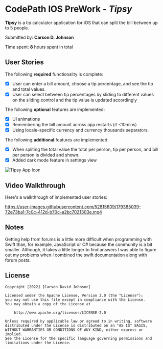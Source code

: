 # CodePath IOS PreWork - *Tipsy*

**Tipsy** is a tip calculator application for iOS that can split the bill between up to 5 people.

Submitted by: **Carson D. Johnson**

Time spent: **8** hours spent in total

## User Stories

The following **required** functionality is complete:

* [X] User can enter a bill amount, choose a tip percentage, and see the tip and total values.
* [X] User can select between tip percentages by sliding to different values on the sliding control and the tip value is updated accordingly

The following **optional** features are implemented:

* [X] UI animations
* [X] Remembering the bill amount across app restarts (if <10mins)
* [X] Using locale-specific currency and currency thousands separators.

The following **additional** features are implemented:

- [X] When spliting the total value the total per person, tip per person, and bill per person is divided and shown.
- [X] Added dark mode feature in settings view

![Tipsy App Icon](https://user-images.githubusercontent.com/52815609/179438338-f299b44e-f14d-4e28-a6f0-f657310d1684.png)

## Video Walkthrough

Here's a walkthrough of implemented user stories:

https://user-images.githubusercontent.com/52815609/179385039-72e73ba1-7c0c-412d-b70c-a2bc7021303e.mp4

## Notes

Getting help from forums is a little more difficult when programming with Swift than, for example, JavaScript or C# because the community is a bit smaller. Although, it takes a little longer to find answers I was able to figure out my problems when I combined the swift documentation along with forum posts.

## License

    Copyright [2022] [Carson David Johnson]

    Licensed under the Apache License, Version 2.0 (the "License");
    you may not use this file except in compliance with the License.
    You may obtain a copy of the License at

        http://www.apache.org/licenses/LICENSE-2.0

    Unless required by applicable law or agreed to in writing, software
    distributed under the License is distributed on an "AS IS" BASIS,
    WITHOUT WARRANTIES OR CONDITIONS OF ANY KIND, either express or implied.
    See the License for the specific language governing permissions and
    limitations under the License.
